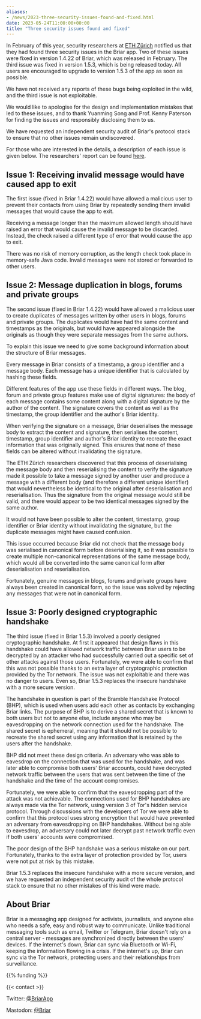 ```yaml
---
aliases:
- /news/2023-three-security-issues-found-and-fixed.html
date: 2023-05-24T11:00:00+00:00
title: "Three security issues found and fixed"
---
```


In February of this year, security researchers at
[ETH Zürich](https://appliedcrypto.ethz.ch/) notified us that they had found
three security issues in the Briar app. Two of these issues were fixed in
version 1.4.22 of Briar, which was released in February. The third issue was
fixed in version 1.5.3, which is being released today. All users are
encouraged to upgrade to version 1.5.3 of the app as soon as possible.

We have not received any reports of these bugs being exploited in the wild,
and the third issue is not exploitable.

We would like to apologise for the design and implementation mistakes that led
to these issues, and to thank Yuanming Song and Prof. Kenny Paterson for
finding the issues and responsibly disclosing them to us.

We have requested an independent security audit of Briar's protocol stack to
ensure that no other issues remain undiscovered.

For those who are interested in the details, a description of each issue is
given below. The researchers' report can be found [here](https://ethz.ch/content/dam/ethz/special-interest/infk/inst-infsec/appliedcrypto/education/theses/report_YuanmingSong.pdf).

## Issue 1: Receiving invalid message would have caused app to exit

The first issue (fixed in Briar 1.4.22) would have allowed a malicious user to
prevent their contacts from using Briar by repeatedly sending them invalid
messages that would cause the app to exit.

Receiving a message longer than the maximum allowed length should have raised
an error that would cause the invalid message to be discarded. Instead, the
check raised a different type of error that would cause the app to exit.

There was no risk of memory corruption, as the length check took place in
memory-safe Java code. Invalid messages were not stored or forwarded to other
users.

## Issue 2: Message duplication in blogs, forums and private groups

The second issue (fixed in Briar 1.4.22) would have allowed a malicious user
to create duplicates of messages written by other users in blogs, forums and
private groups. The duplicates would have had the same content and timestamps
as the originals, but would have appeared alongside the originals as though
they were separate messages from the same authors.

To explain this issue we need to give some background information about the
structure of Briar messages.

Every message in Briar consists of a timestamp, a group identifier and a
message body. Each message has a unique identifier that is calculated by
hashing these fields.

Different features of the app use these fields in different ways. The blog,
forum and private group features make use of digital signatures: the body of
each message contains some content along with a digital signature by the
author of the content. The signature covers the content as well as the
timestamp, the group identifier and the author's Briar identity.

When verifying the signature on a message, Briar deserialises the message body
to extract the content and signature, then serialises the content, timestamp,
group identifier and author's Briar identity to recreate the exact information
that was originally signed. This ensures that none of these fields can be
altered without invalidating the signature.

The ETH Zürich researchers discovered that this process of deserialising the
message body and then reserialising the content to verify the signature made
it possible to take a message signed by another user and produce a message
with a different body (and therefore a different unique identifier) that would
nevertheless be identical to the original after deserialisation and
reserialisation. Thus the signature from the original message would still be
valid, and there would appear to be two identical messages signed by the same
author.

It would not have been possible to alter the content, timestamp, group
identifier or Briar identity without invalidating the signature, but the
duplicate messages might have caused confusion.

This issue occurred because Briar did not check that the message body was
serialised in canonical form before deserialising it, so it was possible to
create multiple non-canonical representations of the same message body, which
would all be converted into the same canonical form after deserialisation and
reserialisation.

Fortunately, genuine messages in blogs, forums and private groups have always
been created in canonical form, so the issue was solved by rejecting any
messages that were not in canonical form.

## Issue 3: Poorly designed cryptographic handshake

The third issue (fixed in Briar 1.5.3) involved a poorly designed
cryptographic handshake. At first it appeared that design flaws in this
handshake could have allowed network traffic between Briar users to be
decrypted by an attacker who had successfully carried out a specific set of
other attacks against those users. Fortunately, we were able to confirm that
this was not possible thanks to an extra layer of cryptographic protection
provided by the Tor network. The issue was not exploitable and there was no
danger to users. Even so, Briar 1.5.3 replaces the insecure handshake with a
more secure version.

The handshake in question is part of the Bramble Handshake Protocol (BHP),
which is used when users add each other as contacts by exchanging Briar links.
The purpose of BHP is to derive a shared secret that is known to both users
but not to anyone else, include anyone who may be eavesdropping on the network
connection used for the handshake. The shared secret is ephemeral, meaning
that it should not be possible to recreate the shared secret using any
information that is retained by the users after the handshake.

BHP did not meet these design criteria. An adversary who was able to eavesdrop
on the connection that was used for the handshake, and was later able to
compromise both users' Briar accounts, could have decrypted network traffic
between the users that was sent between the time of the handshake and the time
of the account compromises.

Fortunately, we were able to confirm that the eavesdropping part of the attack
was not achievable. The connections used for BHP handshakes are always made
via the Tor network, using version 3 of Tor's hidden service protocol. Through
discussions with the developers of Tor we were able to confirm that this
protocol uses strong encryption that would have prevented an adversary from
eavesdropping on BHP handshakes. Without being able to eavesdrop, an adversary
could not later decrypt past network traffic even if both users' accounts were
compromised.

The poor design of the BHP handshake was a serious mistake on our part.
Fortunately, thanks to the extra layer of protection provided by Tor, users
were not put at risk by this mistake.

Briar 1.5.3 replaces the insecure handshake with a more secure version, and we
have requested an independent security audit of the whole protocol stack to
ensure that no other mistakes of this kind were made.

## About Briar

Briar is a messaging app designed for activists, journalists, and anyone else
who needs a safe, easy and robust way to communicate. Unlike traditional
messaging tools such as email, Twitter or Telegram, Briar doesn't rely on a
central server - messages are synchronized directly between the users'
devices. If the internet's down, Briar can sync via Bluetooth or Wi-Fi,
keeping the information flowing in a crisis. If the internet's up, Briar can
sync via the Tor network, protecting users and their relationships from
surveillance.

{{% funding %}}

{{< contact  >}}

Twitter: [@BriarApp](https://twitter.com/BriarApp)

Mastodon: [@Briar](https://fosstodon.org/@briar)
